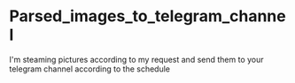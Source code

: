 # Parsed_images_to_telegram_channel
I'm steaming pictures according to my request and send them to your telegram channel according to the schedule
